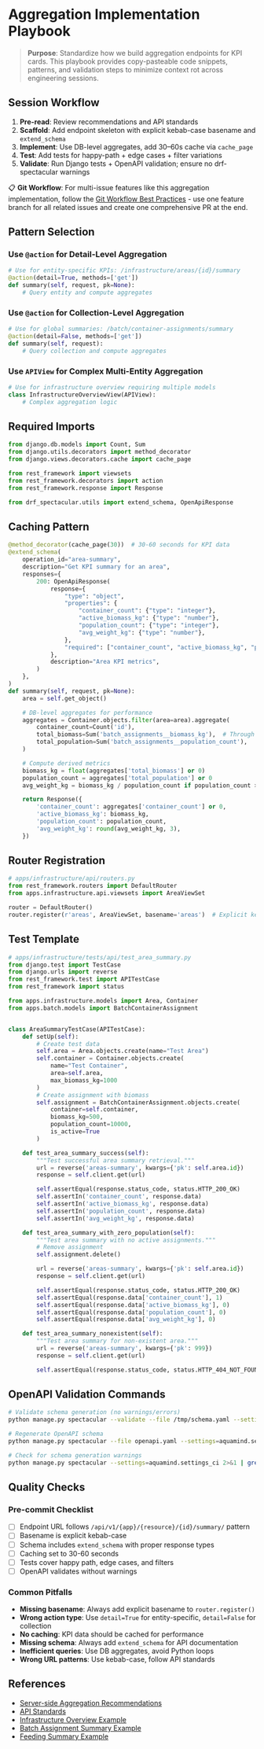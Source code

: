 # Aggregation Implementation Playbook

> **Purpose**: Standardize how we build aggregation endpoints for KPI cards. This playbook provides copy-pasteable code snippets, patterns, and validation steps to minimize context rot across engineering sessions.

## Session Workflow

1. **Pre-read**: Review recommendations and API standards
2. **Scaffold**: Add endpoint skeleton with explicit kebab-case basename and `extend_schema`
3. **Implement**: Use DB-level aggregates, add 30–60s cache via `cache_page`
4. **Test**: Add tests for happy-path + edge cases + filter variations
5. **Validate**: Run Django tests + OpenAPI validation; ensure no drf-spectacular warnings

📋 **Git Workflow**: For multi-issue features like this aggregation implementation, follow the [Git Workflow Best Practices](../progress/aggregation/aggregation-implementation-plan.md#git-workflow-best-practices) - use one feature branch for all related issues and create one comprehensive PR at the end.

## Pattern Selection

### Use `@action` for Detail-Level Aggregation
```python
# Use for entity-specific KPIs: /infrastructure/areas/{id}/summary
@action(detail=True, methods=['get'])
def summary(self, request, pk=None):
    # Query entity and compute aggregates
```

### Use `@action` for Collection-Level Aggregation
```python
# Use for global summaries: /batch/container-assignments/summary
@action(detail=False, methods=['get'])
def summary(self, request):
    # Query collection and compute aggregates
```

### Use `APIView` for Complex Multi-Entity Aggregation
```python
# Use for infrastructure overview requiring multiple models
class InfrastructureOverviewView(APIView):
    # Complex aggregation logic
```

## Required Imports

```python
from django.db.models import Count, Sum
from django.utils.decorators import method_decorator
from django.views.decorators.cache import cache_page

from rest_framework import viewsets
from rest_framework.decorators import action
from rest_framework.response import Response

from drf_spectacular.utils import extend_schema, OpenApiResponse
```

## Caching Pattern

```python
@method_decorator(cache_page(30))  # 30-60 seconds for KPI data
@extend_schema(
    operation_id="area-summary",
    description="Get KPI summary for an area",
    responses={
        200: OpenApiResponse(
            response={
                "type": "object",
                "properties": {
                    "container_count": {"type": "integer"},
                    "active_biomass_kg": {"type": "number"},
                    "population_count": {"type": "integer"},
                    "avg_weight_kg": {"type": "number"},
                },
                "required": ["container_count", "active_biomass_kg", "population_count", "avg_weight_kg"],
            },
            description="Area KPI metrics",
        )
    },
)
def summary(self, request, pk=None):
    area = self.get_object()

    # DB-level aggregates for performance
    aggregates = Container.objects.filter(area=area).aggregate(
        container_count=Count('id'),
        total_biomass=Sum('batch_assignments__biomass_kg'),  # Through relation
        total_population=Sum('batch_assignments__population_count'),
    )

    # Compute derived metrics
    biomass_kg = float(aggregates['total_biomass'] or 0)
    population_count = aggregates['total_population'] or 0
    avg_weight_kg = biomass_kg / population_count if population_count > 0 else 0

    return Response({
        'container_count': aggregates['container_count'] or 0,
        'active_biomass_kg': biomass_kg,
        'population_count': population_count,
        'avg_weight_kg': round(avg_weight_kg, 3),
    })
```

## Router Registration

```python
# apps/infrastructure/api/routers.py
from rest_framework.routers import DefaultRouter
from apps.infrastructure.api.viewsets import AreaViewSet

router = DefaultRouter()
router.register(r'areas', AreaViewSet, basename='areas')  # Explicit kebab-case basename
```

## Test Template

```python
# apps/infrastructure/tests/api/test_area_summary.py
from django.test import TestCase
from django.urls import reverse
from rest_framework.test import APITestCase
from rest_framework import status

from apps.infrastructure.models import Area, Container
from apps.batch.models import BatchContainerAssignment


class AreaSummaryTestCase(APITestCase):
    def setUp(self):
        # Create test data
        self.area = Area.objects.create(name="Test Area")
        self.container = Container.objects.create(
            name="Test Container",
            area=self.area,
            max_biomass_kg=1000
        )
        # Create assignment with biomass
        self.assignment = BatchContainerAssignment.objects.create(
            container=self.container,
            biomass_kg=500,
            population_count=10000,
            is_active=True
        )

    def test_area_summary_success(self):
        """Test successful area summary retrieval."""
        url = reverse('areas-summary', kwargs={'pk': self.area.id})
        response = self.client.get(url)

        self.assertEqual(response.status_code, status.HTTP_200_OK)
        self.assertIn('container_count', response.data)
        self.assertIn('active_biomass_kg', response.data)
        self.assertIn('population_count', response.data)
        self.assertIn('avg_weight_kg', response.data)

    def test_area_summary_with_zero_population(self):
        """Test area summary with no active assignments."""
        # Remove assignment
        self.assignment.delete()

        url = reverse('areas-summary', kwargs={'pk': self.area.id})
        response = self.client.get(url)

        self.assertEqual(response.status_code, status.HTTP_200_OK)
        self.assertEqual(response.data['container_count'], 1)
        self.assertEqual(response.data['active_biomass_kg'], 0)
        self.assertEqual(response.data['population_count'], 0)
        self.assertEqual(response.data['avg_weight_kg'], 0)

    def test_area_summary_nonexistent(self):
        """Test area summary for non-existent area."""
        url = reverse('areas-summary', kwargs={'pk': 999})
        response = self.client.get(url)

        self.assertEqual(response.status_code, status.HTTP_404_NOT_FOUND)
```

## OpenAPI Validation Commands

```bash
# Validate schema generation (no warnings/errors)
python manage.py spectacular --validate --file /tmp/schema.yaml --settings=aquamind.settings_ci

# Regenerate OpenAPI schema
python manage.py spectacular --file openapi.yaml --settings=aquamind.settings_ci

# Check for schema generation warnings
python manage.py spectacular --settings=aquamind.settings_ci 2>&1 | grep -i warning
```

## Quality Checks

### Pre-commit Checklist
- [ ] Endpoint URL follows `/api/v1/{app}/{resource}/{id}/summary/` pattern
- [ ] Basename is explicit kebab-case
- [ ] Schema includes `extend_schema` with proper response types
- [ ] Caching set to 30-60 seconds
- [ ] Tests cover happy path, edge cases, and filters
- [ ] OpenAPI validates without warnings

### Common Pitfalls
- **Missing basename**: Always add explicit basename to `router.register()`
- **Wrong action type**: Use `detail=True` for entity-specific, `detail=False` for collection
- **No caching**: KPI data should be cached for performance
- **Missing schema**: Always add `extend_schema` for API documentation
- **Inefficient queries**: Use DB aggregates, avoid Python loops
- **Wrong URL patterns**: Use kebab-case, follow API standards

## References

- [Server-side Aggregation Recommendations](../progress/aggregation/server-side-aggregation-kpi-recommendations.md)
- [API Standards](../quality_assurance/api_standards.md)
- [Infrastructure Overview Example](../../apps/infrastructure/api/viewsets/overview.py)
- [Batch Assignment Summary Example](../../apps/batch/api/viewsets.py)
- [Feeding Summary Example](../../apps/inventory/api/viewsets/feeding.py)
